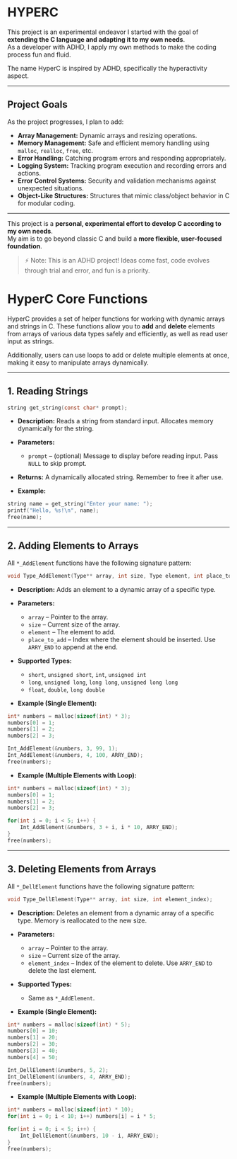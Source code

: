 # HYPERC 

This project is an experimental endeavor I started with the goal of **extending the C language and adapting it to my own needs**.  
As a developer with ADHD, I apply my own methods to make the coding process fun and fluid.

The name HyperC is inspired by ADHD, specifically the hyperactivity aspect.

---

## Project Goals

As the project progresses, I plan to add:

- **Array Management:** Dynamic arrays and resizing operations.  
- **Memory Management:** Safe and efficient memory handling using `malloc`, `realloc`, `free`, etc.  
- **Error Handling:** Catching program errors and responding appropriately.  
- **Logging System:** Tracking program execution and recording errors and actions.  
- **Error Control Systems:** Security and validation mechanisms against unexpected situations.  
- **Object-Like Structures:** Structures that mimic class/object behavior in C for modular coding.

---

This project is a **personal, experimental effort to develop C according to my own needs**.  
My aim is to go beyond classic C and build a **more flexible, user-focused foundation**.  

> ⚡ Note: This is an ADHD project! Ideas come fast, code evolves through trial and error, and fun is a priority.  


# HyperC Core Functions

HyperC provides a set of helper functions for working with dynamic arrays and strings in C. These functions allow you to **add** and **delete** elements from arrays of various data types safely and efficiently, as well as read user input as strings.

Additionally, users can use loops to add or delete multiple elements at once, making it easy to manipulate arrays dynamically.

---

## 1. Reading Strings

```c
string get_string(const char* prompt);
```

* **Description:** Reads a string from standard input. Allocates memory dynamically for the string.
* **Parameters:**

  * `prompt` – (optional) Message to display before reading input. Pass `NULL` to skip prompt.
* **Returns:** A dynamically allocated string. Remember to free it after use.
* **Example:**

```c
string name = get_string("Enter your name: ");
printf("Hello, %s!\n", name);
free(name);
```

---

## 2. Adding Elements to Arrays

All `*_AddElement` functions have the following signature pattern:

```c
void Type_AddElement(Type** array, int size, Type element, int place_to_add);
```

* **Description:** Adds an element to a dynamic array of a specific type.

* **Parameters:**

  * `array` – Pointer to the array.
  * `size` – Current size of the array.
  * `element` – The element to add.
  * `place_to_add` – Index where the element should be inserted. Use `ARRY_END` to append at the end.

* **Supported Types:**

  * `short`, `unsigned short`, `int`, `unsigned int`
  * `long`, `unsigned long`, `long long`, `unsigned long long`
  * `float`, `double`, `long double`

* **Example (Single Element):**

```c
int* numbers = malloc(sizeof(int) * 3);
numbers[0] = 1;
numbers[1] = 2;
numbers[2] = 3;

Int_AddElement(&numbers, 3, 99, 1);
Int_AddElement(&numbers, 4, 100, ARRY_END);
free(numbers);
```

* **Example (Multiple Elements with Loop):**

```c
int* numbers = malloc(sizeof(int) * 3);
numbers[0] = 1;
numbers[1] = 2;
numbers[2] = 3;

for(int i = 0; i < 5; i++) {
    Int_AddElement(&numbers, 3 + i, i * 10, ARRY_END);
}
free(numbers);
```

---

## 3. Deleting Elements from Arrays

All `*_DellElement` functions have the following signature pattern:

```c
void Type_DellElement(Type** array, int size, int element_index);
```

* **Description:** Deletes an element from a dynamic array of a specific type. Memory is reallocated to the new size.

* **Parameters:**

  * `array` – Pointer to the array.
  * `size` – Current size of the array.
  * `element_index` – Index of the element to delete. Use `ARRY_END` to delete the last element.

* **Supported Types:**

  * Same as `*_AddElement`.

* **Example (Single Element):**

```c
int* numbers = malloc(sizeof(int) * 5);
numbers[0] = 10;
numbers[1] = 20;
numbers[2] = 30;
numbers[3] = 40;
numbers[4] = 50;

Int_DellElement(&numbers, 5, 2);
Int_DellElement(&numbers, 4, ARRY_END);
free(numbers);
```

* **Example (Multiple Elements with Loop):**

```c
int* numbers = malloc(sizeof(int) * 10);
for(int i = 0; i < 10; i++) numbers[i] = i * 5;

for(int i = 0; i < 5; i++) {
    Int_DellElement(&numbers, 10 - i, ARRY_END);
}
free(numbers);
```

